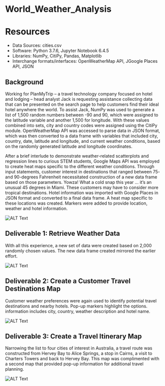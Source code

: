 # World_Weather_Analysis

# Resources
- Data Sources: cities.csv
- Software: Python 3.7.6, Jupyter Notebook 6.4.5
- Libraries: NumPy, CitiPy, Pandas, Matplotlib
- Interchange formats/interfaces: OpenWeatherMap API, JGoogle Places API, JSON

## Background
Working for PlanMyTrip – a travel technology company focused on hotel and lodging – head analyst Jack is requesting assistance collecting data that can be presented on the search page to help customers find their ideal hotel anywhere the world. To assist Jack, NumPy was used to generate a list of 1,500 random numbers between -90 and 90, which were assigned to the latitude variable and another 1,500 for longitude. With these values combined into sets, city and country codes were assigned using the CitiPy module. OpenWeatherMap API was accessed to parse data in JSON format, which was then converted to a data frame with variables that included city, country, date, latitude and longitude, and current weather conditions, based on the randomly generated latitude and longitude coordinates.

After a brief interlude to demonstrate weather-related scatterplots and regression lines to curious STEM students, Google Maps API was employed to create heat maps specific to the different weather conditions. Through input statements, customer interest in destinations that ranged between 75- and 90-degrees Fahrenheit necessitated construction of a new data frame based on those parameters. Yowza! What a cold snap this year … it’s an unusual 45 degrees in Miami. These customers may have to consider more tropical destinations. Hotel information was imported with Google Places in JSON format and converted to a final data frame. A heat map specific to these locations was created. Markers were added to provide location, weather and hotel information.

![ALT Text](XXXX.png)

## Deliverable 1: Retrieve Weather Data
With all this experience, a new set of data were created based on 2,000 randomly chosen values. The new data frame created mirrored the earlier effort.  

![ALT Text](XXXX.png)

## Deliverable 2: Create a Customer Travel Destinations Map
Customer weather preferences were again used to identify potential travel destinations and nearby hotels. Pop-up markers highlight the options. information includes city, country, weather description and hotel name.

![ALT Text](XXXX.png)

## Deliverable 3: Create a Travel Itinerary Map
Narrowing the list to four cities of interest in Australia, a travel route was constructed from Hervey Bay to Alice Springs, a stop in Cairns, a visit to Charters Towers and back to Hervey Bay. This map was complimented with a second map that provided pop-up information for additional travel planning.

![ALT Text](XXXX.png)

